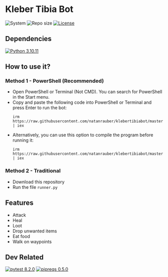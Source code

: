 # Kleber Tibia Bot

![System](https://img.shields.io/badge/windows-blue.svg)
![Repo size](https://img.shields.io/github/repo-size/natanrauber/klebertibiabot)
[![License](https://img.shields.io/github/license/natanrauber/klebertibiabot)](https://github.com/natanrauber/klebertibiabot/blob/master/LICENSE)
    
## Dependencies
[![Python 3.10.11](https://img.shields.io/badge/python-3.10.11-blue.svg)](https://www.python.org/downloads/release/python-31011/)

## How to use it?

### Method 1 - PowerShell (Recommended)
- Open PowerShell or Terminal (Not CMD). You can search for PowerShell in the Start menu.
- Copy and paste the following code into PowerShell or Terminal and press Enter to run the bot:
    ```
    irm https://raw.githubusercontent.com/natanrauber/klebertibiabot/master/run1.ps1 | iex
    ```
- Alternatively, you can use this option to compile the program before running it:
    ```
    irm https://raw.githubusercontent.com/natanrauber/klebertibiabot/master/run2.ps1 | iex
    ```

### Method 2 - Traditional
- Download this repository
- Run the file `runner.py`

## Features
- Attack
- Heal
- Loot
- Drop unwanted items
- Eat food
- Walk on waypoints

## Dev Related
[![pytest 8.2.0](https://img.shields.io/badge/pytest-8.2.0-blue.svg)](https://pypi.org/project/pytest/8.2.0/)
[![pipreqs 0.5.0](https://img.shields.io/badge/pipreqs-0.5.0-blue.svg)](https://pypi.org/project/pipreqs/0.5.0/)